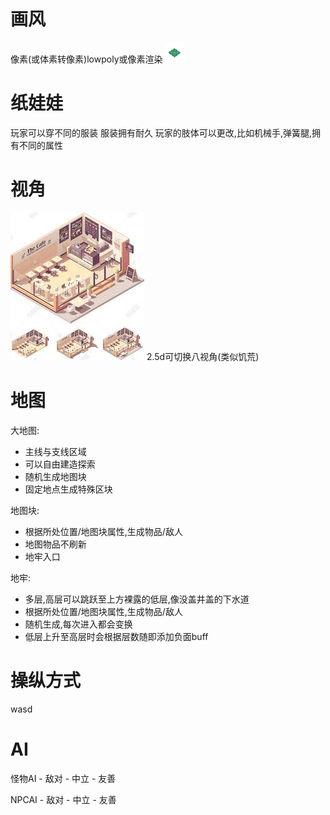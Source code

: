 # 画风

  像素(或体素转像素)lowpoly或像素渲染
  ![一个2.5d的像素图](../cell.png)

# 纸娃娃
  玩家可以穿不同的服装
  服装拥有耐久
  玩家的肢体可以更改,比如机械手,弹簧腿,拥有不同的属性
  
# 视角

  ![一个2.5d的展示图](../back.jpg)
  2.5d可切换八视角(类似饥荒)


# 地图

大地图:
  - 主线与支线区域
  - 可以自由建造探索
  - 随机生成地图块
  - 固定地点生成特殊区块

地图块:
  -  根据所处位置/地图块属性,生成物品/敌人
  -  地图物品不刷新
  -  地牢入口

地牢:
  - 多层,高层可以跳跃至上方裸露的低层,像没盖井盖的下水道
  - 根据所处位置/地图块属性,生成物品/敌人
  - 随机生成,每次进入都会变换
  - 低层上升至高层时会根据层数随即添加负面buff

# 操纵方式

  wasd


# AI
  
  怪物AI 
    - 敌对
    - 中立
    - 友善
  
  NPCAI
    - 敌对
    - 中立
    - 友善
